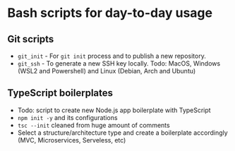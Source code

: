 # Bash scripts for day-to-day usage

## Git scripts

- `git_init` - For `git init` process and to publish a new repository.
- `git_ssh` - To generate a new SSH key locally. Todo: MacOS, Windows (WSL2 and Powershell) and Linux (Debian, Arch and Ubuntu)

## TypeScript boilerplates

- Todo: script to create new Node.js app boilerplate with TypeScript
 - `npm init -y` and its configurations
 - `tsc --init` cleaned from huge amount of comments
 - Select a structure/architecture type and create a boilerplate accordingly (MVC, Microservices, Serveless, etc)